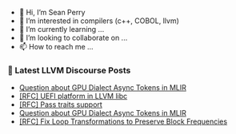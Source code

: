 - 👋 Hi, I’m Sean Perry
- 👀 I’m interested in compilers (c++, COBOL, llvm)
- 🌱 I’m currently learning ...
- 💞️ I’m looking to collaborate on ...
- 📫 How to reach me ...

<!---
s66perry/s66perry is a ✨ special ✨ repository because its `README.md` (this file) appears on your GitHub profile.
You can click the Preview link to take a look at your changes.
--->
### 📕 Latest LLVM Discourse Posts

<!-- DISCOURSE-LLVM:START -->
- [Question about GPU Dialect Async Tokens in MLIR](https://discourse.llvm.org/t/question-about-gpu-dialect-async-tokens-in-mlir/85827#post_4)
- [[RFC] UEFI platform in LLVM libc](https://discourse.llvm.org/t/rfc-uefi-platform-in-llvm-libc/85729#post_9)
- [[RFC] Pass traits support](https://discourse.llvm.org/t/rfc-pass-traits-support/85842#post_2)
- [Question about GPU Dialect Async Tokens in MLIR](https://discourse.llvm.org/t/question-about-gpu-dialect-async-tokens-in-mlir/85827#post_3)
- [[RFC] Fix Loop Transformations to Preserve Block Frequencies](https://discourse.llvm.org/t/rfc-fix-loop-transformations-to-preserve-block-frequencies/85785#post_19)
<!-- DISCOURSE-LLVM:END -->
